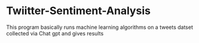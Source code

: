 # Twiitter-Sentiment-Analysis

This program basically runs machine learning algorithms on a tweets datset collected via Chat gpt and gives results
